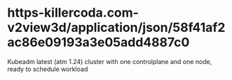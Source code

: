 # https-killercoda.com-v2view3d/application/json/58f41af2ac86e09193a3e05add4887c0
Kubeadm latest (atm 1.24) cluster with one controlplane and one node, ready to schedule workload
